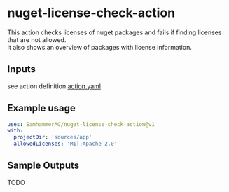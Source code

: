 # nuget-license-check-action
This action checks licenses of nuget packages and fails if finding licenses that are not allowed.\
It also shows an overview of packages with license information.

## Inputs
see action definition [action.yaml](action.yaml)

## Example usage

```yaml
uses: SamhammerAG/nuget-license-check-action@v1
with:
  projectDir: 'sources/app'
  allowedLicenses: 'MIT;Apache-2.0'
```

## Sample Outputs
TODO
